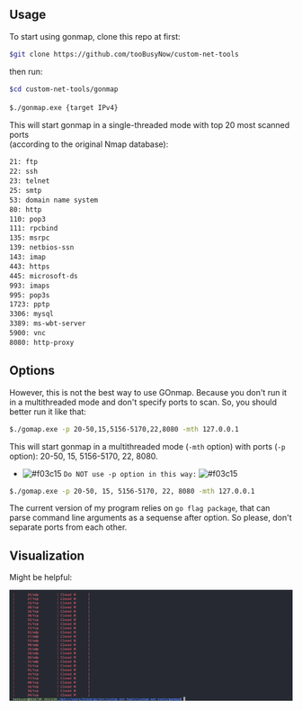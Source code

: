 ## Usage

To start using gonmap, clone this repo at first: 
```sh
$git clone https://github.com/tooBusyNow/custom-net-tools
``` 
then run:


```sh
$cd custom-net-tools/gonmap

$./gonmap.exe {target IPv4}
```
This will start gonmap in a single-threaded mode with top 20 most scanned ports <br>(according to the original Nmap database):

```sh
21: ftp
22: ssh
23: telnet
25: smtp
53: domain name system
80: http
110: pop3
111: rpcbind
135: msrpc
139: netbios-ssn
143: imap
443: https
445: microsoft-ds
993: imaps
995: pop3s
1723: pptp
3306: mysql
3389: ms-wbt-server
5900: vnc
8080: http-proxy
```

## Options

However, this is not the best way to use GOnmap. Because you don't run it in a multithreaded mode and don't specify ports to scan. So, you should better run it like that:

```sh
$./gomap.exe -p 20-50,15,5156-5170,22,8080 -mth 127.0.0.1
```

This will start gonmap in a multithreaded mode (`-mth` option) with ports (`-p` option): 20-50, 15, 5156-5170, 22, 8080.


- ![#f03c15](https://via.placeholder.com/15/f03c15/000000?text=+) `Do NOT use -p option in this way:` ![#f03c15](https://via.placeholder.com/15/f03c15/000000?text=+)


```sh
$./gomap.exe -p 20-50, 15, 5156-5170, 22, 8080 -mth 127.0.0.1
```
The current version of my program relies on `go flag package`, that can parse command line arguments as a sequense after option. So please, don't separate ports from each other. 


## Visualization

Might be helpful:

![Alt Text](utils/demo.gif)
